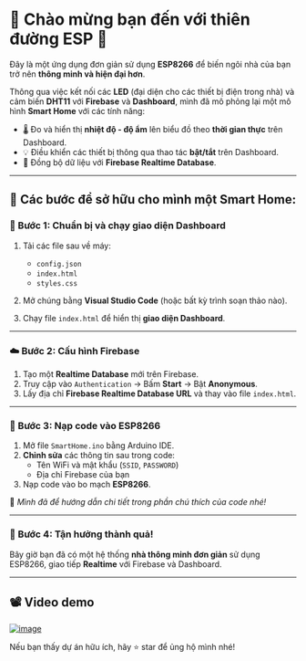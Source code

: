 # 🌟 Chào mừng bạn đến với thiên đường ESP 🌟

Đây là một ứng dụng đơn giản sử dụng **ESP8266** để biến ngôi nhà của bạn trở nên **thông minh và hiện đại hơn**.

Thông qua việc kết nối các **LED** (đại diện cho các thiết bị điện trong nhà) và cảm biến **DHT11** với **Firebase** và **Dashboard**, mình đã mô phỏng lại một mô hình **Smart Home** với các tính năng:

- 🌡️ Đo và hiển thị **nhiệt độ - độ ẩm** lên biểu đồ theo **thời gian thực** trên Dashboard.
- 💡 Điều khiển các thiết bị thông qua thao tác **bật/tắt** trên Dashboard.
- 🔄 Đồng bộ dữ liệu với **Firebase Realtime Database**.

---

## 🚀 Các bước để sở hữu cho mình một Smart Home:

### 🔧 Bước 1: Chuẩn bị và chạy giao diện Dashboard

1. Tải các file sau về máy:
   - `config.json`
   - `index.html`
   - `styles.css`

2. Mở chúng bằng **Visual Studio Code** (hoặc bất kỳ trình soạn thảo nào).
3. Chạy file `index.html` để hiển thị **giao diện Dashboard**.

---

### ☁️ Bước 2: Cấu hình Firebase

1. Tạo một **Realtime Database** mới trên Firebase.
2. Truy cập vào `Authentication` → Bấm **Start** → Bật **Anonymous**.
3. Lấy địa chỉ **Firebase Realtime Database URL** và thay vào file `index.html`.

---

### 🔌 Bước 3: Nạp code vào ESP8266

1. Mở file `SmartHome.ino` bằng Arduino IDE.
2. **Chỉnh sửa** các thông tin sau trong code:
   - Tên WiFi và mật khẩu (`SSID`, `PASSWORD`)
   - Địa chỉ Firebase của bạn
3. Nạp code vào bo mạch **ESP8266**.

📌 *Mình đã để hướng dẫn chi tiết trong phần chú thích của code nhé!*

---

### 🎉 Bước 4: Tận hưởng thành quả!

Bây giờ bạn đã có một hệ thống **nhà thông minh đơn giản** sử dụng ESP8266, giao tiếp **Realtime** với Firebase và Dashboard.

---

## 📽 Video demo

[![image](https://github.com/user-attachments/assets/be582830-b69b-4fd5-b1ca-08d1df2a9774)](https://youtu.be/GCs6wj8Q9Ko?si=Lc_H9QL5wANIVDOi)

Nếu bạn thấy dự án hữu ích, hãy ⭐ star để ủng hộ mình nhé!

